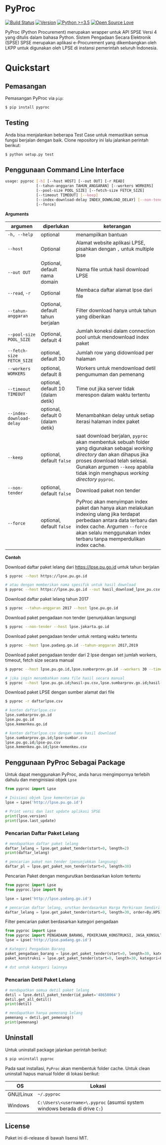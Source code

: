 # PyProc

[![Build Status](https://travis-ci.org/wakataw/pyproc.svg?branch=master)](https://travis-ci.org/wakataw/pyproc) [![Version](https://img.shields.io/badge/version-v0.1.5-blue)](https://travis-ci.org/wakataw/pyproc) [![Python >=3.5](https://img.shields.io/badge/python->=3.5-yellow.svg)](https://www.python.org/downloads/) [![Open Source Love](https://badges.frapsoft.com/os/v1/open-source.svg?v=102)](https://github.com/ellerbrock/open-source-badge/)

PyProc (Python Procurement) merupakan wrapper untuk API SPSE Versi 4 yang ditulis dalam bahasa Python. Sistem Pengadaan Secara Elektronik (SPSE) SPSE merupakan aplikasi e-Procurement yang dikembangkan oleh LKPP untuk digunakan oleh LPSE di instansi pemerintah seluruh Indonesia.

# Quickstart

## Pemasangan

Pemasangan PyProc via `pip`:
```bash
$ pip install pyproc
```

## Testing

Anda bisa menjalankan beberapa Test Case untuk memastikan semua fungsi berjalan dengan baik.
Clone repository ini lalu jalankan perintah berikut:

```bash
$ python setup.py test
```

## Penggunaan Command Line Interface

```bash
usage: pyproc [-h] [--host HOST] [--out OUT] [-r READ]
              [--tahun-anggaran TAHUN_ANGGARAN] [--workers WORKERS]
              [--pool-size POOL_SIZE] [--fetch-size FETCH_SIZE]
              [--timeout TIMEOUT] [--keep]
              [--index-download-delay INDEX_DOWNLOAD_DELAY] [--non-tender]
              [--force]

```
**Arguments**

argumen | diperlukan | keterangan
---|---|---
`-h, --help`| optional | menampilkan bantuan
`--host` | Optional | Alamat website aplikasi LPSE, pisahkan dengan `,` untuk multiple lpse
`--out OUT` | Optional, default nama domain | Nama file untuk hasil download LPSE
`--read`, `-r` | Optional | Membaca daftar alamat lpse dari file 
`--tahun-anggaran` | Optional, default tahun berjalan | Filter download hanya untuk tahun yang diberikan
`--pool-size POOL_SIZE` | Optional, default 4 | Jumlah koneksi dalam connection pool untuk mendownload index paket
`--fetch-size FETCH_SIZE` | optional, default 30 | Jumlah row yang didownload per halaman
`--workers WORKERS` | optional, default 8 | Workers untuk mendownload detil pengumuman dan pemenang
`--timeout TIMEOUT` | optional, default 10 (dalam detik) | Time out jika server tidak merespon dalam waktu tertentu
`--index-download-delay` | optional, default 0 (dalam detik) | Menambahkan delay untuk setiap iterasi halaman index paket
`--keep` | optional, default `false` | saat download berjalan, `pyproc` akan membentuk sebuah folder yang digunakan sebagai *working directory* dan akan dihapus jika proses download telah selesai. Gunakan argumen `--keep` apabila tidak ingin menghapus *working directory* `pyproc`.
`--non-tender` | optional, default `false` | Download paket non tender
`--force` | optional, default `false` | PyProc akan menyimpan index paket dan hanya akan melakukan indexing ulang jika terdapat perbedaan antara data terbaru dan index cache. Argumen `--force` akan selalu menggunakan index terbaru tanpa memperdulikan index cache.

**Contoh**

Download daftar paket lelang dari https://lpse.pu.go.id untuk tahun berjalan
```bash
$ pyproc --host https://lpse.pu.go.id

# atau dengan memberikan nama spesifik untuk hasil download
$ pyproc --host https://lpse.pu.go.id --out hasil_download_lpse_pu.csv
```

Download daftar paket lelang tahun 2017
```bash
$ pyproc --tahun-anggaran 2017 --host lpse.pu.go.id 
```

Download paket pengadaan non tender (penunjukkan langsung)
```bash
$ pyproc --non-tender --host lpse.jakarta.go.id
```

Download paket pengadaan tender untuk rentang waktu tertentu
```bash
$ pyproc --host lpse.padang.go.id --tahun-anggaran 2017,2019
```

Download paket pengadaan tender dari 2 lpse dengan set jumlah workers, timeout, fetch size secara manual
```bash
$ pyproc --host lpse.pu.go.id,lpse.sumbarprov.go.id --workers 30 --timeout 600 --fetch-size 1000

# jika ingin menambahkan nama file hasil secara manual
$ pyproc --host lpse.pu.go.id;hasil-pu.csv,lpse.sumbarprov.go.id;hasil-sumbar.csv --workers 30 --timeout 600 --fetch-size 1000
```

Download paket LPSE dengan sumber alamat dari file
```bash
$ pyproc -r daftarlpse.csv

# konten daftarlpse.csv
lpse.sumbarprov.go.id
lpse.pu.go.id
lpse.kemenkeu.go.id

# konten daftarlpse.csv dengan nama hasil download
lpse.sumbarprov.go.id;lpse-sumbar.csv
lpse.pu.go.id;lpse-pu.csv
lpse.kemenkeu.go.id;lpse-kemenkeu.csv
```

## Penggunaan PyProc Sebagai Package

Untuk dapat menggunakan PyProc, anda harus mengimpornya terlebih dahulu dan menginisiasi objek `Lpse`

```python
from pyproc import Lpse

# Inisiasi objek lpse kementerian pu
lpse = Lpse('http://lpse.pu.go.id')

# Print versi dan last update aplikasi SPSE
print(lpse.version)
print(lpse.last_update)
```

### Pencarian Daftar Paket Lelang

```python
# mendapatkan daftar paket lelang
daftar_lelang = lpse.get_paket_tender(start=0, length=2)
print(daftar_lelang)

# pencarian paket non tender (penunjukkan langsung)
daftar_pl = lpse.get_paket_non_tender(start=0, length=30)
```

Pencarian Paket dengan mengurutkan berdasarkan kolom tertentu
```python
from pyproc import Lpse
from pyproc.lpse import By

lpse = Lpse('http://lpse.padang.go.id')

# pencarian daftar lelang, urutkan berdasarkan Harga Perkiraan Sendiri
daftar_lelang = lpse.get_paket_tender(start=0, length=30, order=By.HPS)
```

Filter pencarian paket berdasarkan kategori pengadaan
```python
from pyproc import Lpse
from pyproc import PENGADAAN_BARANG, PEKERJAAN_KONSTRUKSI, JASA_KONSULTANSI, JASA_KONSULTANSI_PERORANGAN, JASA_LAINNYA
lpse = Lpse('http://lpse.padang.go.id')

# Kategori Pengadaan Barang
paket_pengadaan_barang = lpse.get_paket_tender(start=0, length=30, kategori=PENGADAAN_BARANG)
paket_konstruksi = lpse.get_paket_tender(start=0, length=30, kategori=PEKERJAAN_KONSTRUKSI)

# dst untuk kategori lainnya
```

### Pencarian Detil Paket Lelang

```python
# mendapatkan semua detil paket lelang
detil = lpse.detil_paket_tender(id_paket='48658064')
detil.get_all_detil()
print(detil)

# mendapatkan hanya pemenang lelang
pemenang = detil.get_pemenang()
print(pemenang)
```

## Uninstall 

Untuk uninstall package jalankan perintah berikut:
```bash
$ pip uninstall pyproc
```

Pada saat installasi, `PyProc` akan membentuk folder cache. Untuk clean uninstall hapus manual folder di lokasi berikut:

OS |Lokasi
---|---
GNU/Linux | `~/.pyproc`
Windows | `C:\Users\<username>\.pyproc` (asumsi system windows berada di drive `C:`)

## License
Paket ini di-release di bawah lisensi MIT.